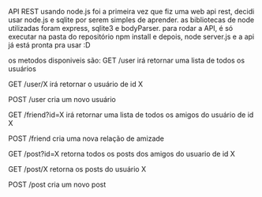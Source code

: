 API REST usando node.js
foi a primeira vez que fiz uma web api rest, decidi usar node.js e sqlite por serem simples de aprender.
 as bibliotecas de node utilizadas foram express, sqlite3 e bodyParser.
 para rodar a API, é só executar na pasta do repositório
 npm install
e depois,
 node server.js
 e a api já está pronta pra usar :D

 os metodos disponiveis são:
 GET /user
  irá retornar uma lista de todos os usuários

  GET /user/X
   irá retornar o usuário de id X

  POST /user
  cria um novo usuário

  GET /friend?id=X
   irá retornar uma lista de todos os amigos do usuário de id X

   POST /friend
   cria uma nova relação de amizade


GET /post?id=X
retorna todos os posts dos amigos do usuario de id X

GET /post/X
retorna os posts do usuário X

POST /post
 cria um novo post
